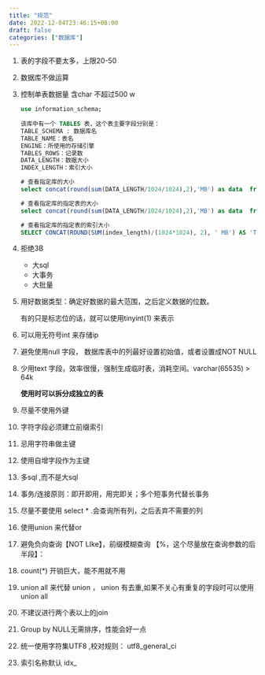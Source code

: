 ```yaml
---
title: "规范"
date: 2022-12-04T23:46:15+08:00
draft: false
categories: ["数据库"]
---
```


1. 表的字段不要太多，上限20-50

2. 数据库不做运算

3. 控制单表数据量 含char 不超过500 w

   ```sql
   use information_schema;
    
   该库中有一个 TABLES 表，这个表主要字段分别是：
   TABLE_SCHEMA : 数据库名
   TABLE_NAME：表名
   ENGINE：所使用的存储引擎
   TABLES_ROWS：记录数
   DATA_LENGTH：数据大小
   INDEX_LENGTH：索引大小
   
   # 查看指定库的大小
   select concat(round(sum(DATA_LENGTH/1024/1024),2),'MB') as data  from TABLES where table_schema='jishi';
   
   # 查看指定库的指定表的大小
   select concat(round(sum(DATA_LENGTH/1024/1024),2),'MB') as data  from TABLES where table_schema='jishi' and table_name='a_ya';
   
   # 查看指定库的指定表的索引大小
   SELECT CONCAT(ROUND(SUM(index_length)/(1024*1024), 2), ' MB') AS 'Total Index Size' FROM TABLES  WHERE table_schema = 'test' and table_name='a_yuser'; 
   ```

4. 拒绝3B

   + 大sql
   + 大事务
   + 大批量

5. 用好数据类型：确定好数据的最大范围，之后定义数据的位数。

   有的只是标志位的话，就可以使用tinyint(1) 来表示

6. 可以用无符号int 来存储ip

7. 避免使用null 字段， 数据库表中的列最好设置初始值，或者设置成NOT NULL

8. 少用text 字段，效率很慢，强制生成临时表，消耗空间。varchar(65535) > 64k 

   **使用时可以拆分成独立的表**

9. 尽量不使用外键

10. 字符字段必须建立前缀索引

11. 忌用字符串做主键

12. 使用自增字段作为主键

13. 多sql ,而不是大sql

14. 事务/连接原则：即开即用，用完即关；多个短事务代替长事务

15. 尽量不要使用 select * .会查询所有列，之后丢弃不需要的列

16. 使用union 来代替or

17. 避免负向查询【NOT LIke】，前缀模糊查询 【%，这个尽量放在查询参数的后半段】：

18. count(*) 开销巨大，能不用就不用

19. union all 来代替 union ， union 有去重,如果不关心有重复的字段时可以使用union all

20. 不建议进行两个表以上的join

21. Group by NULL无需排序，性能会好一点

22. 统一使用字符集UTF8 ,校对规则： utf8_general_ci

23. 索引名称默认 idx_